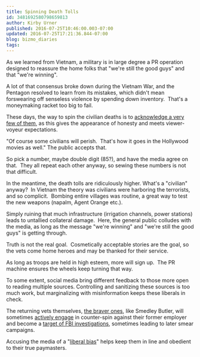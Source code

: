 ```yaml
---
title: Spinning Death Tolls
id: 3481692580798659813
author: Kirby Urner
published: 2016-07-25T10:46:00.003-07:00
updated: 2016-07-25T17:21:36.844-07:00
blog: bizmo_diaries
tags: 
---
```


As we learned from Vietnam, a military is in large degree a PR operation designed to reassure the home folks that "we're still the good guys" and that "we're winning".

A lot of that consensus broke down during the Vietnam War, and the Pentagon resolved to learn from its mistakes, which didn't mean forswearing off senseless violence by spending down inventory.  That's a moneymaking racket too big to fail.

These days, the way to spin the civilian deaths is to [acknowledge a very few of them](https://www.theguardian.com/world/2015/aug/03/us-led-air-strikes-on-isis-targets-killed-more-than-450-civilians-report), as this gives the appearance of honesty and meets viewer-voyeur expectations.

"Of course some civilians will perish.  That's how it goes in the Hollywood movies as well." The public accepts that.

So pick a number, maybe double digit (85?), and have the media agree on that.  They all repeat each other anyway, so sewing these numbers is not that difficult.

In the meantime, the death tolls are ridiculously higher. What's a "civilian" anyway?  In Vietnam the theory was civilians were harboring the terrorists, and so complicit.  Bombing entire villages was routine, a great way to test the new weapons (napalm, Agent Orange etc.).

Simply ruining that much infrastructure (irrigation channels, power stations) leads to untallied collateral damage.  Here, the general public colludes with the media, as long as the message "we're winning" and "we're still the good guys" is getting through.

Truth is not the real goal.  Cosmetically acceptable stories are the goal, so the vets come home heroes and may be thanked for their service.

As long as troops are held in high esteem, more will sign up.  The PR machine ensures the wheels keep turning that way.

To some extent, social media bring different feedback to those more open to reading multiple sources. Controlling and sanitizing these sources is too much work, but marginalizing with misinformation keeps these liberals in check.

The returning vets themselves, [the braver ones](https://www.flickr.com/photos/kirbyurner/albums/72157641703362303), like Smedley Butler, will sometimes [actively engage](http://controlroom.blogspot.com/2016/07/the-price-of-peace-movie-review.html) in counter-spin against their former employer and become a [target of FBI investigations](http://www.nytimes.com/2002/11/24/magazine/24RITTER.html?pagewanted=all), sometimes leading to later smear campaigns.

Accusing the media of a "[liberal bias](http://controlroom.blogspot.com/2016/07/epcot-west.html)" helps keep them in line and obedient to their true paymasters.